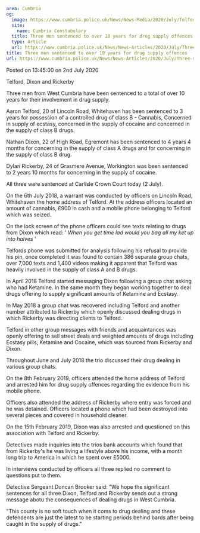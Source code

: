 ```yaml
area: Cumbria
og:
  image: https://www.cumbria.police.uk/News/News-Media/2020/July/Telford-Dixon-and-Rickerby-Cropped-380x240.png
  site:
    name: Cumbria Constabulary
  title: Three men sentenced to over 10 years for drug supply offences
  type: Article
  url: https://www.cumbria.police.uk/News/News-Articles/2020/July/Three-men-sentenced-to-over-10-years-for-drug-supply-offences.aspx
title: Three men sentenced to over 10 years for drug supply offences
url: https://www.cumbria.police.uk/News/News-Articles/2020/July/Three-men-sentenced-to-over-10-years-for-drug-supply-offences.aspx
```

Posted on 13:45:00 on 2nd July 2020

Telford, Dixon and Rickerby

Three men from West Cumbria have been sentenced to a total of over 10 years for their involvement in drug supply.

Aaron Telford, 20 of Lincoln Road, Whitehaven has been sentenced to 3 years for possession of a controlled drug of class B - Cannabis, Concerned in supply of ecstasy, concerned in the supply of cocaine and concerned in the supply of class B drugs.

Nathan Dixon, 22 of High Road, Egremont has been sentenced to 4 years 4 months for concerning in the supply of class A drugs and for concerning in the supply of class B drug.

Dylan Rickerby, 24 of Grasmere Avenue, Workington was been sentenced to 2 years 10 months for concerning in the supply of cocaine.

All three were sentenced at Carlisle Crown Court today (2 July).

On the 6th July 2018, a warrant was conducted by officers on Lincoln Road, Whitehaven the home address of Telford. At the address officers located an amount of cannabis, £900 in cash and a mobile phone belonging to Telford which was seized.

On the lock screen of the phone officers could see texts relating to drugs from Dixon which read: ' _When you get time lad would you bag all my ket up into halves_ '

Telfords phone was submitted for analysis following his refusal to provide his pin, once completed it was found to contain 386 separate group chats, over 7,000 texts and 1,400 videos making it apparent that Telford was heavily involved in the supply of class A and B drugs.

In April 2018 Telford started messaging Dixon following a group chat asking who had Ketamine. In the same month they began working together to deal drugs offering to supply significant amounts of Ketamine and Ecstasy.

In May 2018 a group chat was recovered including Telford and another number attributed to Rickerby which openly discussed dealing drugs in which Rickerby was directing clients to Telford.

Telford in other group messages with friends and acquaintances was openly offering to sell street deals and weighted amounts of drugs including Ecstasy pills, Ketamine and Cocaine, which was sourced from Rickerby and Dixon.

Throughout June and July 2018 the trio discussed their drug dealing in various group chats.

On the 8th February 2019, officers attended the home address of Telford and arrested him for drug supply offences regarding the evidence from his mobile phone.

Officers also attended the address of Rickerby where entry was forced and he was detained. Officers located a phone which had been destroyed into several pieces and covered in household cleaner.

On the 15th February 2019, Dixon was also arrested and questioned on this association with Telford and Rickerby.

Detectives made inquiries into the trios bank accounts which found that from Rickerby's he was living a lifestyle above his income, with a month long trip to America in which he spent over £5000.

In interviews conducted by officers all three replied no comment to questions put to them.

Detective Sergeant Duncan Brooker said: "We hope the significant sentences for all three Dixon, Telford and Rickerby sends out a strong message abotu the consequences of dealing drugs in West Cumbria.

"This county is no soft touch when it coms to drug dealing and these defendents are just the latest to be starting periods behind bards after being caught in the supply of drugs."
